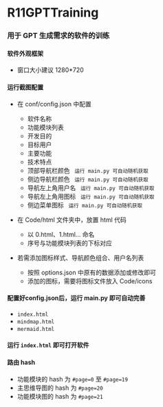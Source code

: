 # R11GPTTraining

### 用于 GPT 生成需求的软件的训练

#### 软件外观框架

- 窗口大小建议 1280*720

#### 运行截图配置

- 在 conf/config.json 中配置
  - 软件名称
  - 功能模块列表
  - 开发目的
  - 目标用户
  - 主要功能
  - 技术特点
  - 顶部导航栏颜色 ` 运行 main.py 可自动随机获取`
  - 侧边导航栏颜色 ` 运行 main.py 可自动随机获取`
  - 导航左上角用户名  ` 运行 main.py 可自动随机获取`
  - 导航左上角用图标  ` 运行 main.py 可自动随机获取`
  - 侧边菜单图标 ` 运行 main.py 可自动随机获取`

- 在 Code/html 文件夹中，放置 html 代码
  - 以 0.html、1.html... 命名
  - 序号与功能模块列表的下标对应

- 若需添加图标样式、导航颜色组合、用户名列表
  - 按照 options.json 中原有的数据添加或修改即可
  - 添加的图标，需要将图标文件放入 Code/icons 

#### 配置好config.json后，运行 main.py 即可自动完善
  - `index.html`
  - `mindmap.html`
  - `mermaid.html`
  
#### 运行 `index.html` 即可打开软件

#### 路由 hash
- 功能模块的 hash 为 `#page=0` 至 `#page=19`
- 主思维导图的 hash 为 `#page=20`
- 功能模块图的 hash 为 `#page=21`